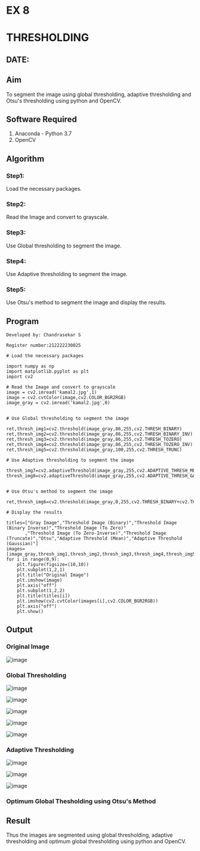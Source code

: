 # EX 8
# THRESHOLDING
## DATE:
## Aim
To segment the image using global thresholding, adaptive thresholding and Otsu's thresholding using python and OpenCV.

## Software Required
1. Anaconda - Python 3.7
2. OpenCV

## Algorithm

### Step1:

Load the necessary packages.

### Step2:

Read the Image and convert to grayscale.

### Step3:

Use Global thresholding to segment the image.

### Step4:

Use Adaptive thresholding to segment the image.

### Step5:

Use Otsu's method to segment the image and display the results.

## Program
```
Developed by: Chandrasekar S

Register number:212222230025

```

```
# Load the necessary packages

import numpy as np
import matplotlib.pyplot as plt
import cv2

# Read the Image and convert to grayscale
image = cv2.imread('kamal2.jpg',1)
image = cv2.cvtColor(image,cv2.COLOR_BGR2RGB)
image_gray = cv2.imread('kamal2.jpg',0)


# Use Global thresholding to segment the image

ret,thresh_img1=cv2.threshold(image_gray,86,255,cv2.THRESH_BINARY)
ret,thresh_img2=cv2.threshold(image_gray,86,255,cv2.THRESH_BINARY_INV)
ret,thresh_img3=cv2.threshold(image_gray,86,255,cv2.THRESH_TOZERO)
ret,thresh_img4=cv2.threshold(image_gray,86,255,cv2.THRESH_TOZERO_INV)
ret,thresh_img5=cv2.threshold(image_gray,100,255,cv2.THRESH_TRUNC)

# Use Adaptive thresholding to segment the image

thresh_img7=cv2.adaptiveThreshold(image_gray,255,cv2.ADAPTIVE_THRESH_MEAN_C,cv2.THRESH_BINARY,11,2)
thresh_img8=cv2.adaptiveThreshold(image_gray,255,cv2.ADAPTIVE_THRESH_GAUSSIAN_C,cv2.THRESH_BINARY,11,2)


# Use Otsu's method to segment the image 

ret,thresh_img6=cv2.threshold(image_gray,0,255,cv2.THRESH_BINARY+cv2.THRESH_OTSU)

# Display the results

titles=["Gray Image","Threshold Image (Binary)","Threshold Image (Binary Inverse)","Threshold Image (To Zero)"
       ,"Threshold Image (To Zero-Inverse)","Threshold Image (Truncate)","Otsu","Adaptive Threshold (Mean)","Adaptive Threshold (Gaussian)"]
images=[image_gray,thresh_img1,thresh_img2,thresh_img3,thresh_img4,thresh_img5,thresh_img6,thresh_img7,thresh_img8]
for i in range(0,9):
    plt.figure(figsize=(10,10))
    plt.subplot(1,2,1)
    plt.title("Original Image")
    plt.imshow(image)
    plt.axis("off")
    plt.subplot(1,2,2)
    plt.title(titles[i])
    plt.imshow(cv2.cvtColor(images[i],cv2.COLOR_BGR2RGB))
    plt.axis("off")
    plt.show()

```
## Output

### Original Image

![image](https://github.com/user-attachments/assets/4aaae13d-859c-4f4b-b63d-3378346239ef)

### Global Thresholding

![image](https://github.com/user-attachments/assets/b14fce74-37dc-4aa4-9a10-bff3d47a8681)

![image](https://github.com/user-attachments/assets/3cd94afb-1052-4bcc-b43f-ec960678ed45)

![image](https://github.com/user-attachments/assets/22fd02d5-78d0-4389-97aa-f6829733cc07)

![image](https://github.com/user-attachments/assets/db5463e9-76bc-413f-a18d-26625a876385)

![image](https://github.com/user-attachments/assets/a7b49a0b-00ef-4514-bacb-f921371d9be2)

### Adaptive Thresholding

![image](https://github.com/user-attachments/assets/0d02c371-71ca-4217-8af6-9a0d1d1af2a8)

![image](https://github.com/user-attachments/assets/ebf6f777-4e6c-4be7-b214-9e1d5aa88fea)

![image](https://github.com/user-attachments/assets/c8fc7bfd-a92d-4ccd-8a77-fe781388793e)

### Optimum Global Thesholding using Otsu's Method

## Result
Thus the images are segmented using global thresholding, adaptive thresholding and optimum global thresholding using python and OpenCV.
